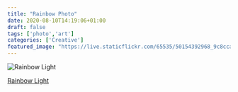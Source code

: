 ```yaml
---
title: "Rainbow Photo"
date: 2020-08-10T14:19:06+01:00
draft: false
tags: ['photo','art']
categories: ['Creative']
featured_image: "https://live.staticflickr.com/65535/50154392968_9c8cca2caf_b.jpg" 
---
```


![Rainbow Light](https://live.staticflickr.com/65535/50154392968_9c8cca2caf_b.jpg)

[Rainbow Light](https://www.flickr.com/photos/doodle_m/50154392968)
